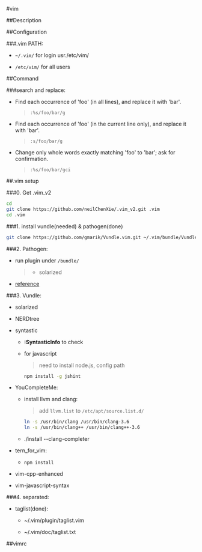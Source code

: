 
#vim

##Description

##Configuration

###.vim PATH:

* `~/.vim/` for login usr./etc/vim/

* `/etc/vim/` for all users

##Command

###search and replace:

* Find each occurrence of 'foo' (in all lines), and replace it with 'bar'.

    >`:%s/foo/bar/g`

* Find each occurrence of 'foo' (in the current line only), and replace it with 'bar'.

	>`:s/foo/bar/g`

* Change only whole words exactly matching 'foo' to 'bar'; ask for confirmation.

	>`:%s/foo/bar/gci`

##.vim setup

###0. Get .vim_v2

```bash
cd
git clone https://github.com/neilChenXie/.vim_v2.git .vim
cd .vim
```

###1. install vundle(needed) & pathogen(done)

```bash
git clone https://github.com/gmarik/Vundle.vim.git ~/.vim/bundle/Vundle.vim
```

###2. Pathogen:

* run plugin under `/bundle/`
	>* solarized

* [reference](https://github.com/tpope/vim-pathogen)

###3. Vundle:

* solarized

* NERDtree

* syntastic

	* **:SyntasticInfo** to check

	* for javascript

		>need to install node.js, config path
		```bash
		npm install -g jshint
		```

* YouCompleteMe:
	* install llvm and clang:

		> add `llvm.list` to `/etc/apt/source.list.d/`
		```bash
		ln -s /usr/bin/clang /usr/bin/clang-3.6
		ln -s /usr/bin/clang++ /usr/bin/clang++-3.6
		```

	* ./install --clang-completer

* tern_for_vim:

	* `npm install`

* vim-cpp-enhanced

* vim-javascript-syntax

###4. separated:

* taglist(done):

	* ~/.vim/plugin/taglist.vim  

	* ~/.vim/doc/taglist.txt

##vimrc
